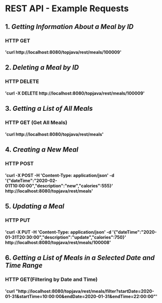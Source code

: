 # REST API - Example Requests
## 1. *Getting Information About a Meal by ID*
### HTTP GET
#### 'curl http://localhost:8080/topjava/rest/meals/100009'

## 2. *Deleting a Meal by ID*
### HTTP DELETE
#### 'curl -X DELETE http://localhost:8080/topjava/rest/meals/100009'

## 3. *Getting a List of All Meals*
### HTTP GET (Get All Meals)
#### 'curl http://localhost:8080/topjava/rest/meals'

## 4. *Creating a New Meal*
### HTTP POST
#### 'curl -X POST -H 'Content-Type: application/json' -d '{"dateTime":"2020-02-01T10:00:00","description":"new","calories":555}' http://localhost:8080/topjava/rest/meals'

## 5. *Updating a Meal*
### HTTP PUT
#### 'curl -X PUT -H 'Content-Type: application/json' -d '{"dateTime":"2020-01-31T20:30:00","description":"update","calories":750}' http://localhost:8080/topjava/rest/meals/100008'

## 6. *Getting a List of Meals in a Selected Date and Time Range*
### HTTP GET(Filtering by Date and Time)
#### 'curl "http://localhost:8080/topjava/rest/meals/filter?startDate=2020-01-31&startTime=10:00:00&endDate=2020-01-31&endTime=22:00:00"'